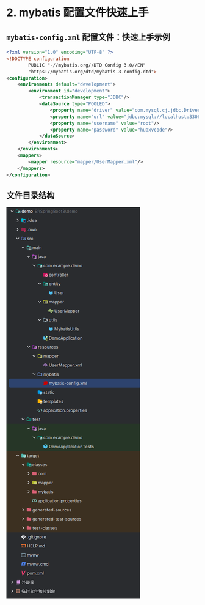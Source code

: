 # 2. mybatis 配置文件快速上手

## `mybatis-config.xml` 配置文件：快速上手示例

```xml
<?xml version="1.0" encoding="UTF-8" ?>
<!DOCTYPE configuration
        PUBLIC "-//mybatis.org//DTD Config 3.0//EN"
        "https://mybatis.org/dtd/mybatis-3-config.dtd">
<configuration>
    <environments default="development">
        <environment id="development">
            <transactionManager type="JDBC"/>
            <dataSource type="POOLED">
                <property name="driver" value="com.mysql.cj.jdbc.Driver"/>
                <property name="url" value="jdbc:mysql://localhost:3306/mybatis?useUnicode=true&amp;characterEncoding=UTF-8&amp;serverTimezone=GMT%2b8&amp;allowMultiQueries=true"/>
                <property name="username" value="root"/>
                <property name="password" value="huaxvcode"/>
            </dataSource>
        </environment>
    </environments>
    <mappers>
        <mapper resource="mapper/UserMapper.xml"/>
    </mappers>
</configuration>
```

## 文件目录结构

![图 3](../../images/8a980fa1625678992ccd59f2dad74f7405dc96430053532b7a89ed581f082ca1.png)  


